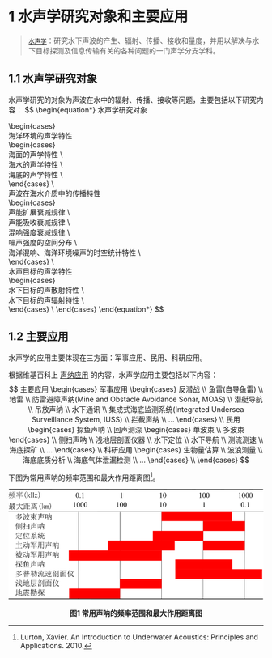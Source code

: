 # 1 水声学研究对象和主要应用

> [`水声学`](https://baike.baidu.com/item/水声学/1412613?fr=aladdin)：研究水下声波的产生、辐射、传播、接收和量度，并用以解决与水下目标探测及信息传输有关的各种问题的一门声学分支学科。

## 1.1 水声学研究对象

水声学研究的对象为声波在水中的辐射、传播、接收等问题，主要包括以下研究内容：
$$
\begin{equation*}
水声学研究对象

\begin{cases}	
	海洋环境的声学特性	
	\begin{cases}		
		海面的声学特性 \\		
		海水的声学特性 \\		
		海底的声学特性 \\	
	\end{cases} \\	
	声波在海水介质中的传播特性	
	\begin{cases}		
		声能扩展衰减规律 \\		
		声能吸收衰减规律 \\		
		混响强度衰减规律 \\		
		噪声强度的空间分布 \\		
		海洋混响、海洋环境噪声的时空统计特性 \\	
	\end{cases} \\	
	水声目标的声学特性	
	\begin{cases}        
		水下目标的声散射特性 \\        
		水下目标的声辐射特性 \\	
	\end{cases} \\
\end{cases}
\end{equation*}
$$

## 1.2 主要应用

水声学的应用主要体现在三方面：军事应用、民用、科研应用。

根据维基百科上 [声纳应用](https://en.wikipedia.ahmu.cf/wiki/Sonar) 的内容，水声学应用主要包括以下内容：
$$
主要应用
\begin{cases}
	军事应用 
	\begin{cases}    
		反潜战 \\    
		鱼雷(自导鱼雷) \\    
		地雷 \\    
		防雷避障声纳(Mine and Obstacle Avoidance Sonar, MOAS) \\    
		潜艇导航 \\    
		吊放声纳 \\    
		水下通讯 \\    
		集成式海底监测系统(Integrated Undersea Surveillance System, IUSS) \\   
		拦截声纳 \\   
		...
	\end{cases} \\
	民用 
	\begin{cases}	
		探鱼声呐 \\	
		回声测深 
        \begin{cases}
        	单波束 \\
        	多波束
        \end{cases}
        \\	
        侧扫声呐 \\
        浅地层剖面仪器 \\
		水下定位 \\	
		水下导航 \\	
		测流测速 \\	
		海底探矿 \\	
		...
	\end{cases} \\
	科研应用
	\begin{cases}	
		生物量估算 \\	
		波浪测量 \\	
		海底底质分析 \\	
		海底气体泄漏检测 \\	
		...
	\end{cases} \\
\end{cases}
$$




下图为常用声呐的频率范围和最大作用距离图[^1]。

![](../resources/Chapter2-水声学/声呐频率和距离范围图.png)

<center><b>图1 常用声呐的频率范围和最大作用距离图</b></center>





[^1]: Lurton, Xavier. An Introduction to Underwater Acoustics: Principles and Applications. 2010.

